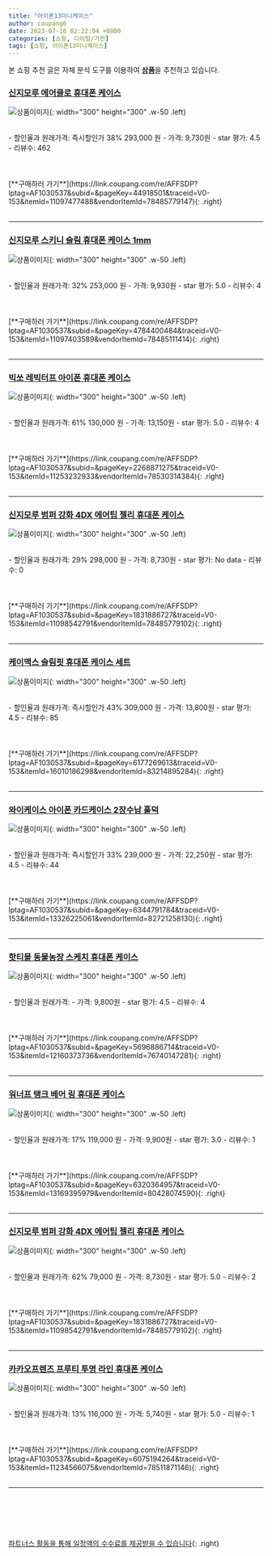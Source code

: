 ```yaml
---
title: "아이폰13미니케이스"
author: coupang6
date: 2023-07-16 02:22:04 +0800
categories: [쇼핑, 디이털/가전]
tags: [쇼핑, 아이폰13미니케이스]
---
```


본 쇼핑 추천 글은 자체 분석 도구를 이용하여 [**상품**](https://link.coupang.com/a/bao1ui)을 추천하고 있습니다.

### [신지모루 에어클로 휴대폰 케이스](https://link.coupang.com/re/AFFSDP?lptag=AF1030537&subid=&pageKey=44918501&traceid=V0-153&itemId=11097477488&vendorItemId=78485779147)

![상품이미지](https://thumbnail7.coupangcdn.com/thumbnails/remote/230x230ex/image/retail/images/8394141901144575-2164f2e8-5a47-460c-a30a-0be14f56c499.png){: width="300" height="300" .w-50 .left}


<br>
- 할인율과 원래가격: 즉시할인가 38%  293,000   원
- 가격: 9,730원
- star 평가: 4.5
- 리뷰수: 462
<br>
<br>
<br>
<br>
[**구매하러 가기**](https://link.coupang.com/re/AFFSDP?lptag=AF1030537&subid=&pageKey=44918501&traceid=V0-153&itemId=11097477488&vendorItemId=78485779147){: .right}
<br>
<br>

---

### [신지모루 스키니 슬림 휴대폰 케이스 1mm](https://link.coupang.com/re/AFFSDP?lptag=AF1030537&subid=&pageKey=4784400484&traceid=V0-153&itemId=11097403589&vendorItemId=78485111414)

![상품이미지](https://thumbnail8.coupangcdn.com/thumbnails/remote/230x230ex/image/retail/images/8498611907282669-60dcf0e7-7797-4787-aa05-153b0468cbb1.jpg){: width="300" height="300" .w-50 .left}


<br>
- 할인율과 원래가격: 32%  253,000   원
- 가격: 9,930원
- star 평가: 5.0
- 리뷰수: 4
<br>
<br>
<br>
<br>
[**구매하러 가기**](https://link.coupang.com/re/AFFSDP?lptag=AF1030537&subid=&pageKey=4784400484&traceid=V0-153&itemId=11097403589&vendorItemId=78485111414){: .right}
<br>
<br>

---

### [빅쏘 레빅터프 아이폰 휴대폰 케이스](https://link.coupang.com/re/AFFSDP?lptag=AF1030537&subid=&pageKey=2268871275&traceid=V0-153&itemId=11253232933&vendorItemId=78530314384)

![상품이미지](https://thumbnail10.coupangcdn.com/thumbnails/remote/230x230ex/image/retail/images/1785622095752643-38b3317f-6407-4ef1-88d0-ad78700aab27.jpg){: width="300" height="300" .w-50 .left}


<br>
- 할인율과 원래가격: 61%  130,000   원
- 가격: 13,150원
- star 평가: 5.0
- 리뷰수: 4
<br>
<br>
<br>
<br>
[**구매하러 가기**](https://link.coupang.com/re/AFFSDP?lptag=AF1030537&subid=&pageKey=2268871275&traceid=V0-153&itemId=11253232933&vendorItemId=78530314384){: .right}
<br>
<br>

---

### [신지모루 범퍼 강화 4DX 에어팁 젤리 휴대폰 케이스](https://link.coupang.com/re/AFFSDP?lptag=AF1030537&subid=&pageKey=1831886727&traceid=V0-153&itemId=11098542791&vendorItemId=78485779102)

![상품이미지](https://thumbnail8.coupangcdn.com/thumbnails/remote/230x230ex/image/retail/images/8241088987753567-7abb7c56-88bd-4e7e-899f-a861f9d340a1.jpg){: width="300" height="300" .w-50 .left}


<br>
- 할인율과 원래가격: 29%  298,000   원
- 가격: 8,730원
- star 평가: No data
- 리뷰수: 0
<br>
<br>
<br>
<br>
[**구매하러 가기**](https://link.coupang.com/re/AFFSDP?lptag=AF1030537&subid=&pageKey=1831886727&traceid=V0-153&itemId=11098542791&vendorItemId=78485779102){: .right}
<br>
<br>

---

### [케이맥스 슬림핏 휴대폰 케이스 세트](https://link.coupang.com/re/AFFSDP?lptag=AF1030537&subid=&pageKey=6177269613&traceid=V0-153&itemId=16010186298&vendorItemId=83214895284)

![상품이미지](https://thumbnail8.coupangcdn.com/thumbnails/remote/230x230ex/image/vendor_inventory/1b4c/3c23b763d2dc7e9d61ba9a5ade316deee8fda538617dae5ece6356a64511.jpg){: width="300" height="300" .w-50 .left}


<br>
- 할인율과 원래가격: 즉시할인가 43%  309,000   원
- 가격: 13,800원
- star 평가: 4.5
- 리뷰수: 85
<br>
<br>
<br>
<br>
[**구매하러 가기**](https://link.coupang.com/re/AFFSDP?lptag=AF1030537&subid=&pageKey=6177269613&traceid=V0-153&itemId=16010186298&vendorItemId=83214895284){: .right}
<br>
<br>

---

### [와이케이스 아이폰 카드케이스 2장수납 홀덕](https://link.coupang.com/re/AFFSDP?lptag=AF1030537&subid=&pageKey=6344791784&traceid=V0-153&itemId=13326225061&vendorItemId=82721258130)

![상품이미지](https://thumbnail10.coupangcdn.com/thumbnails/remote/230x230ex/image/vendor_inventory/36ab/d4f283e9f2e06503292f207ad781f1e8de8f6280105be7481cc978542ed6.jpg){: width="300" height="300" .w-50 .left}


<br>
- 할인율과 원래가격: 즉시할인가 33%  239,000   원
- 가격: 22,250원
- star 평가: 4.5
- 리뷰수: 44
<br>
<br>
<br>
<br>
[**구매하러 가기**](https://link.coupang.com/re/AFFSDP?lptag=AF1030537&subid=&pageKey=6344791784&traceid=V0-153&itemId=13326225061&vendorItemId=82721258130){: .right}
<br>
<br>

---

### [핫티몰 동물농장 스케치 휴대폰 케이스](https://link.coupang.com/re/AFFSDP?lptag=AF1030537&subid=&pageKey=5696886714&traceid=V0-153&itemId=12160373736&vendorItemId=76740147281)

![상품이미지](https://thumbnail10.coupangcdn.com/thumbnails/remote/230x230ex/image/vendor_inventory/24a5/be893d90d540550fabdfdf3c86eb5fe0e5101d6679b80b2c149397213a7a.png){: width="300" height="300" .w-50 .left}


<br>
- 할인율과 원래가격: 
- 가격: 9,800원
- star 평가: 4.5
- 리뷰수: 4
<br>
<br>
<br>
<br>
[**구매하러 가기**](https://link.coupang.com/re/AFFSDP?lptag=AF1030537&subid=&pageKey=5696886714&traceid=V0-153&itemId=12160373736&vendorItemId=76740147281){: .right}
<br>
<br>

---

### [워너프 탱크 베어 링 휴대폰 케이스](https://link.coupang.com/re/AFFSDP?lptag=AF1030537&subid=&pageKey=6320364957&traceid=V0-153&itemId=13169395979&vendorItemId=80428074590)

![상품이미지](https://thumbnail9.coupangcdn.com/thumbnails/remote/230x230ex/image/retail/images/5912000111506545-a7da0749-a5fc-43c4-a8cf-3b4c828d2438.jpg){: width="300" height="300" .w-50 .left}


<br>
- 할인율과 원래가격: 17%  119,000   원
- 가격: 9,900원
- star 평가: 3.0
- 리뷰수: 1
<br>
<br>
<br>
<br>
[**구매하러 가기**](https://link.coupang.com/re/AFFSDP?lptag=AF1030537&subid=&pageKey=6320364957&traceid=V0-153&itemId=13169395979&vendorItemId=80428074590){: .right}
<br>
<br>

---

### [신지모루 범퍼 강화 4DX 에어팁 젤리 휴대폰 케이스](https://link.coupang.com/re/AFFSDP?lptag=AF1030537&subid=&pageKey=1831886727&traceid=V0-153&itemId=11098542791&vendorItemId=78485779102)

![상품이미지](https://thumbnail8.coupangcdn.com/thumbnails/remote/230x230ex/image/retail/images/8241088987753567-7abb7c56-88bd-4e7e-899f-a861f9d340a1.jpg){: width="300" height="300" .w-50 .left}


<br>
- 할인율과 원래가격: 62%  79,000   원
- 가격: 8,730원
- star 평가: 5.0
- 리뷰수: 2
<br>
<br>
<br>
<br>
[**구매하러 가기**](https://link.coupang.com/re/AFFSDP?lptag=AF1030537&subid=&pageKey=1831886727&traceid=V0-153&itemId=11098542791&vendorItemId=78485779102){: .right}
<br>
<br>

---

### [카카오프렌즈 프루티 투명 라인 휴대폰 케이스](https://link.coupang.com/re/AFFSDP?lptag=AF1030537&subid=&pageKey=6075194264&traceid=V0-153&itemId=11234566075&vendorItemId=78511871146)

![상품이미지](https://thumbnail10.coupangcdn.com/thumbnails/remote/230x230ex/image/rs_quotation_api/cuhyfppx/471d5c062b844508b93d200582616cdd.jpg){: width="300" height="300" .w-50 .left}


<br>
- 할인율과 원래가격: 13%  116,000   원
- 가격: 5,740원
- star 평가: 5.0
- 리뷰수: 1
<br>
<br>
<br>
<br>
[**구매하러 가기**](https://link.coupang.com/re/AFFSDP?lptag=AF1030537&subid=&pageKey=6075194264&traceid=V0-153&itemId=11234566075&vendorItemId=78511871146){: .right}
<br>
<br>

---
<br><br><br><br><br> [파트너스 활동을 통해 일정액의 수수료를 제공받을 수 있습니다](https://link.coupang.com/a/bao1ui){: .right}